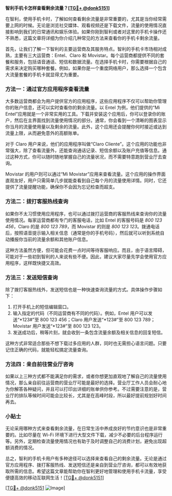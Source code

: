 **智利手机卡怎样查看剩余流量？[[TG💪+ @donk5151](https://t.me/s/donk5151)]**

在智利，使用手机卡时，了解如何查看剩余流量是非常重要的，尤其是当你经常需要上网的时候。无论是浏览社交媒体、观看视频还是下载文件，流量的使用情况直接影响到我们的日常通讯和娱乐体验。如果你刚到智利或者对这里的手机卡操作还不熟悉，这篇文章将详细为你介绍几种常见的方法来查看你的手机卡剩余流量。

首先，让我们了解一下智利的主要运营商及其服务特点。智利的手机卡市场相对成熟，主要有三大运营商：Entel、Claro 和 Movistar。每个运营商都提供不同的套餐和服务，包括语音通话、短信和数据流量。在选择手机卡时，你需要根据自己的需求来决定购买哪种套餐。例如，如果你是一个重度网络用户，那么选择一个包含大流量套餐的手机卡就显得尤为重要。

### 方法一：通过官方应用程序查看流量

大多数运营商都会为用户提供官方的应用程序，这些应用程序不仅可以帮助你管理你的账户信息，还可以实时查看你的剩余流量。以 Entel 为例，他们提供的“Mi Entel”应用就是一个非常实用的工具。下载并安装这个应用后，你可以登录你的账户，然后在主界面找到流量使用情况的部分。通常，你会看到一个清晰的图表显示你当月的流量使用量以及剩余的流量。此外，这个应用还会提醒你何时接近或达到流量上限，从而避免意外的高额账单。

对于 Claro 用户来说，他们的应用程序叫做“Claro Cliente”。这个应用的功能也非常强大，除了查看流量外，还能查询通话记录、短信余额以及账户充值等信息。通过这种方式，你可以随时随地掌握自己的流量状况，而不需要特意跑到营业厅去查询。

Movistar 的用户则可以通过“Mi Movistar”应用来查看流量。这个应用的操作界面直观友好，用户只需简单几步就能查看到自己每个月的流量使用详情。同时，它还提供了流量提醒功能，确保你不会因为忘记检查而超支。

### 方法二：拨打客服热线查询

如果你不太习惯使用应用程序，也可以通过拨打运营商的客服热线来查询你的流量使用情况。每家运营商都有专门的客服电话，比如 Entel 的客服号码是 *800 123 456*，Claro 的是 *800 123 789*，而 Movistar 的则是 *800 123 123*。拨通电话后，按照语音提示输入相关信息（通常是你的手机号码），然后就可以听到系统自动播报你当前的流量余额和其他账户信息。

这种方法虽然方便，但可能会花费一点时间等待客服响应。而且，由于语言障碍，可能对于一些初到智利的人来说有些不便。因此，建议大家尽量先学会使用官方应用程序，这样既快捷又高效。

### 方法三：发送短信查询

除了拨打客服热线外，发送短信也是一种快速查询流量的方式。具体操作步骤如下：

1. 打开手机上的短信编辑窗口。
2. 输入指定的代码（不同运营商有不同的代码）。例如，Entel 用户可以发送“*123#”至 800 123 456；Claro 用户发送“*123#”至 800 123 789；Movistar 用户发送“*123#”至 800 123 123。
3. 发送成功后，稍等片刻，就会收到一条包含流量余额及相关信息的回复短信。

这种方式非常适合那些不想下载过多应用的人群，同时也无需担心语言问题。只要记住正确的代码，就能轻松搞定流量查询。

### 方法四：亲自前往营业厅咨询

如果以上三种方式都不能满足你的需求，或者你想更加直观地了解自己的流量使用情况，那么亲自前往运营商的营业厅可能是最好的选择。营业厅工作人员会耐心地为你解答各种疑问，并且可以打印出详细的账单供你参考。不过需要注意的是，营业厅的排队等候时间可能会比较长，尤其是在高峰时段，所以最好提前规划好时间再去。

### 小贴士

无论采用哪种方式来查看剩余流量，在日常生活中养成良好的节约意识也是非常重要的。比如尽量在 Wi-Fi 环境下进行大型文件下载，减少不必要的后台程序运行等。另外，定期检查流量使用情况也有助于及时调整自己的消费计划，避免出现超额消费的情况。

总之，智利的手机卡用户有多种途径可以选择来查看自己的剩余流量。无论是通过官方应用程序、拨打客服热线、发送短信还是亲自到营业厅咨询，都可以有效地获取所需的信息。希望这篇文章能帮助你在智利更好地管理和使用手机卡流量，享受便捷高效的移动互联网生活！[[TG💪+ @donk5151](https://t.me/s/donk5151)]

[[TG💪+ @donk5151](https://t.me/s/donk5151) ![Image](https://i.postimg.cc/rwNCRYN7/Snipaste-2025-04-30-17-27-05.png)]